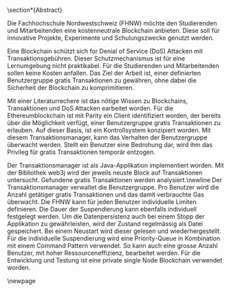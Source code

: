 \section*{Abstract}

Die Fachhochschule Nordwestschweiz (FHNW) möchte den Studierenden und Mitarbeitenden
eine kostenneutrale Blockchain anbieten. Diese soll für innovative Projekte,
Experimente und Schulungszwecke genutzt werden.

Eine Blockchain schützt sich for Denial of Service (DoS) Attacken mit
Transaktionsgebühren. Dieser Schutzmechanismus ist für eine Lernumgebung nicht
praktikabel. Für die Studierenden und Mitarbeitenden sollen keine Kosten
anfallen. Das Ziel der Arbeit ist, einer definierten Benutzergruppe gratis
Transaktionen zu gewähren, ohne dabei die Sicherheit der Blockchain zu
komprimitieren.

Mit einer Literaturrechere ist das nötige Wissen zu Blockchains, Transaktionen
und DoS Attacken earbeitet worden. Für die Ethereumblockchain ist mit Parity ein
Client identifiziert worden, der bereits über die Möglichkeit verfügt,  einer
Benutzergruppe gratis Transaktionen zu erlauben. Auf dieser Basis, ist ein
Kontrollsystem konzipiert worden. Mit diesem Transaktionsmanager, kann das
Verhalten der Benutzergruppe überwacht werden. Stellt ein Benutzer eine
Bedrohung dar, wird ihm das Privileg für gratis Transaktionen temporär entzogen.

Der Transaktionsmanager ist als Java-Applikation implementiert worden. Mit der
Bibliothek web3j wird der jeweils neuste Block auf Transaktionen untersucht.
Gefundene gratis Transaktionen werden analysiert.\newline Der Transaktionsmanager verwaltet die
Benutzergruppe. Pro Benutzer wird die Anzahl getätiger gratis Transaktionen und
das damit verbrauchte Gas überwacht. Die FHNW kann für jeden Benutzer
individuelle Limiten definieren. Die Dauer der Suspendierung kann ebenfalls
individuell festgelegt werden. Um die Datenpersistenz auch bei einem Stopp der
Applikation zu gewährleisten, wird der Zustand regelmässig als Datei
gespeichert. Bei einem Neustart wird dieser gelesen und wiederhergestellt.  
Für die individuelle Suspendierung wird eine Priority-Queue in Kombination mit
einem Command Pattern verwendet. So kann auch eine grosse Anzahl Benutzer, mit
hoher Ressourceneffizienz, bearbeitet werden.
Für die Entwicklung und Testung ist eine private single Node Blockchain
verwendet worden. 

\newpage